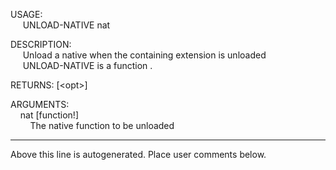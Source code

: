 USAGE:  
&nbsp;&nbsp;&nbsp;&nbsp;&nbsp;UNLOAD-NATIVE&nbsp;nat&nbsp;  
  
DESCRIPTION:  
&nbsp;&nbsp;&nbsp;&nbsp;&nbsp;Unload&nbsp;a&nbsp;native&nbsp;when&nbsp;the&nbsp;containing&nbsp;extension&nbsp;is&nbsp;unloaded  
&nbsp;&nbsp;&nbsp;&nbsp;&nbsp;UNLOAD-NATIVE&nbsp;is&nbsp;a&nbsp;function&nbsp;.  
  
RETURNS:&nbsp;[&lt;opt&gt;]  
  
ARGUMENTS:  
&nbsp;&nbsp;&nbsp;&nbsp;nat&nbsp;[function!]  
&nbsp;&nbsp;&nbsp;&nbsp;&nbsp;&nbsp;&nbsp;&nbsp;The&nbsp;native&nbsp;function&nbsp;to&nbsp;be&nbsp;unloaded  
___
Above this line is autogenerated. Place user comments below.